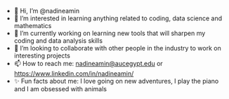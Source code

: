 - 👋 Hi, I’m @nadineamin
- 👀 I’m interested in learning anything related to coding, data science and mathematics
- 🌱 I’m currently working on learning new tools that will sharpen my coding and data analysis skills
- 💞️ I’m looking to collaborate with other people in the industry to work on interesting projects
- 📫 How to reach me: nadineamin@aucegypt.edu or https://www.linkedin.com/in/nadineamin/
- ✨ Fun facts about me: I love going on new adventures, I play the piano and I am obsessed with animals

<!---
nadineamin/nadineamin is a ✨ special ✨ repository because its `README.md` (this file) appears on your GitHub profile.
You can click the Preview link to take a look at your changes.
--->
